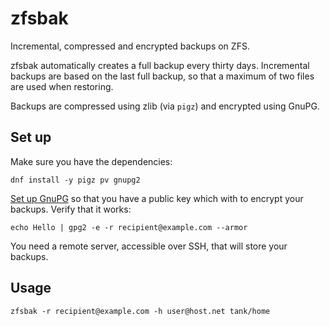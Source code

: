 # zfsbak

Incremental, compressed and encrypted backups on ZFS.

zfsbak automatically creates a full backup every thirty days. Incremental
backups are based on the last full backup, so that a maximum of two files are
used when restoring.

Backups are compressed using zlib (via `pigz`) and encrypted using GnuPG.

## Set up

Make sure you have the dependencies:

~~~
dnf install -y pigz pv gnupg2
~~~

[Set up GnuPG](https://www.gnupg.org/gph/en/manual/c14.html) so that you have a
public key which with to encrypt your backups. Verify that it works:

~~~
echo Hello | gpg2 -e -r recipient@example.com --armor
~~~

You need a remote server, accessible over SSH, that will store your backups.

## Usage

~~~
zfsbak -r recipient@example.com -h user@host.net tank/home
~~~
